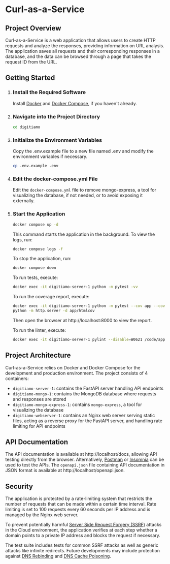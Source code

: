 # Curl-as-a-Service

## Project Overview

Curl-as-a-Service is a web application that allows users to create HTTP requests and analyze the responses, providing information on URL analysis. The application saves all requests and their corresponding responses in a database, and the data can be browsed through a page that takes the request ID from the URL.

## Getting Started

1) ### Install the Required Software
   Install [Docker](https://docs.docker.com/get-docker/) and [Docker Compose](https://docs.docker.com/compose/install/), if you haven't already.

2) ### Navigate into the Project Directory
   ```bash
   cd digitiamo
   ```

3) ### Initialize the Environment Variables
   Copy the .env.example file to a new file named .env and modify the environment variables if necessary.
   ```bash
   cp .env.example .env
   ```

4) ### Edit the docker-compose.yml File
   Edit the `docker-compose.yml` file to remove mongo-express, a tool for visualizing the database, if not needed, or to avoid exposing it externally.

5) ### Start the Application
   ```bash
   docker compose up -d
   ```
   This command starts the application in the background. To view the logs, run:
   ```bash
   docker compose logs -f
   ```
   To stop the application, run:
   ```bash
   docker compose down
   ```
   To run tests, execute:
   ```bash
   docker exec -it digitiamo-server-1 python -m pytest -vv
   ```
   To run the coverage report, execute:
   ```bash
   docker exec -it digitiamo-server-1 python -m pytest --cov app --cov-report html:app/htmlcov
   python -m http.server -d app/htmlcov
   ```
   Then open the browser at http://localhost:8000 to view the report.

   To run the linter, execute:
   ```bash
   docker exec -it digitiamo-server-1 pylint --disable=W0621 /code/app/
   ```

## Project Architecture

Curl-as-a-Service relies on Docker and Docker Compose for the development and production environment. The project consists of 4 containers:
- `digitiamo-server-1`: contains the FastAPI server handling API endpoints
- `digitiamo-mongo-1`: contains the MongoDB database where requests and responses are stored
- `digitiamo-mongo-express-1`: contains `mongo-express`, a tool for visualizing the database
- `digitiamo-webserver-1`: contains an Nginx web server serving static files, acting as a reverse proxy for the FastAPI server, and handling rate limiting for API endpoints

## API Documentation

The API documentation is available at http://localhost/docs, allowing API testing directly from the browser. Alternatively, [Postman](https://www.postman.com/) or [Insomnia](https://insomnia.rest) can be used to test the APIs. The `openapi.json` file containing API documentation in JSON format is available at http://localhost/openapi.json.

## Security

The application is protected by a rate-limiting system that restricts the number of requests that can be made within a certain time interval. Rate limiting is set to 100 requests every 60 seconds per IP address and is managed by the Nginx web server.

To prevent potentially harmful [Server Side Request Forgery (SSRF)](https://owasp.org/www-community/attacks/Server_Side_Request_Forgery) attacks in the Cloud environment, the application verifies at each step whether a domain points to a private IP address and blocks the request if necessary.

The test suite includes tests for common SSRF attacks as well as generic attacks like infinite redirects. Future developments may include protection against [DNS Rebinding](https://www.paloaltonetworks.com/cyberpedia/what-is-dns-rebinding) and [DNS Cache Poisoning](https://www.cloudflare.com/it-it/learning/dns/dns-cache-poisoning/).